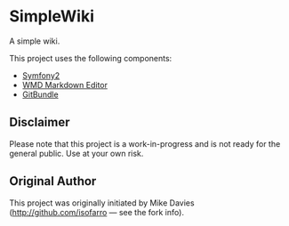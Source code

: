 SimpleWiki
==========

A simple wiki.

This project uses the following components:

- [Symfony2](http://github.com/symfony/symfony)
- [WMD Markdown Editor](http://github.com/ChiperSoft/wmd)
- [GitBundle](http://github.com/xaav/GitBundle)

Disclaimer
----------

Please note that this project is a work-in-progress and is not ready for the general public. Use at your own risk.

Original Author
---------------
This project was originally initiated by Mike Davies (http://github.com/isofarro — see the fork info).

